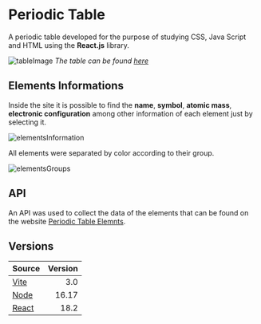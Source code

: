 # Periodic Table

A periodic table developed for the purpose of studying CSS, Java Script and HTML using the **React.js** library.

![tableImage](https://media.discordapp.net/attachments/793891862989242440/1018934104948998174/unknown.png?width=889&height=431)
_The table can be found [here](https://elementstable.vercel.app/)_

## Elements Informations

Inside the site it is possible to find the **name**, **symbol**, **atomic mass**, **electronic configuration** among other information of each element just by selecting it.

![elementsInformation](https://media.discordapp.net/attachments/793891862989242440/1018935727695855636/unknown.png?width=889&height=431)

All elements were separated by color according to their group.

![elementsGroups](https://media.discordapp.net/attachments/793891862989242440/1018936094240280658/unknown.png?width=889&height=431)


## API

An API was used to collect the data of the elements that can be found on the website [Periodic Table Elemnts](https://documenter.getpostman.com/view/14793990/TzmCgD9k).

## Versions

Source | Version
:------- | -------:
[Vite](https://vitejs.dev/) | 3.0
[Node](https://node.js.org/) | 16.17
[React](https://reactjs.org/)| 18.2 

